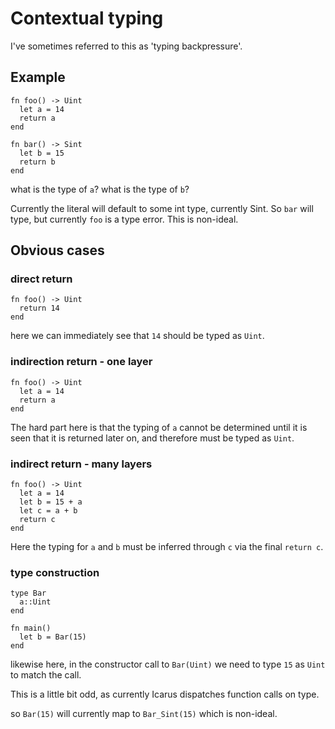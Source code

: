 Contextual typing
=================

I've sometimes referred to this as 'typing backpressure'.

Example
--------------

    fn foo() -> Uint
      let a = 14
      return a
    end

    fn bar() -> Sint
      let b = 15
      return b
    end

what is the type of `a`?
what is the type of `b`?

Currently the literal will default to some int type, currently Sint.
So `bar` will type, but currently `foo` is a type error.
This is non-ideal.


Obvious cases
------------


### direct return

    fn foo() -> Uint
      return 14
    end

here we can immediately see that `14` should be typed as `Uint`.


### indirection return - one layer

    fn foo() -> Uint
      let a = 14
      return a
    end

The hard part here is that the typing of `a` cannot be determined until it is
seen that it is returned later on, and therefore must be typed as `Uint`.


### indirect return - many layers

    fn foo() -> Uint
      let a = 14
      let b = 15 + a
      let c = a + b
      return c
    end

Here the typing for `a` and `b` must be inferred through `c` via the final
`return c`.


### type construction

    type Bar
      a::Uint
    end

    fn main()
      let b = Bar(15)
    end

likewise here, in the constructor call to `Bar(Uint)` we need to type `15`
as `Uint` to match the call.

This is a little bit odd, as currently Icarus dispatches function calls on type.

so `Bar(15)` will currently map to `Bar_Sint(15)` which is non-ideal.


